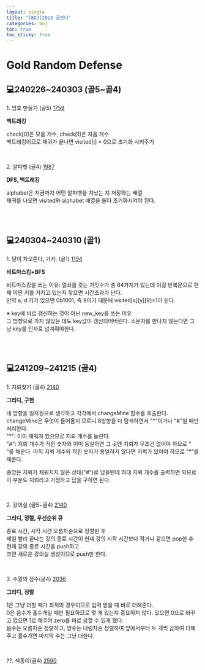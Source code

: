 ```yaml
---
layout: single
title: "[BOJ]2024 골랜디"
categories: boj
toc: true
toc_sticky: true
---
```


# Gold Random Defense

## 💻240226~240303 (골5~골4)

1\. 암호 만들기 (골5)
[1759](https://www.acmicpc.net/problem/1759)

<div class="blue-box">
  <p>
    <b>백트래킹</b>
    <div>check[0]은 모음 개수, check[1]은 자음 개수</div>
    <div>백트래킹이므로 재귀가 끝나면 visited[i] = 0으로 초기화 시켜주기</div>
  </p>
</div>

<script src="https://gist.github.com/chlwlstlf/fc32580efb059392aa43947c5bab7fb3.js"></script>

<br>

2\. 알파벳 (골4)
[1987](https://www.acmicpc.net/problem/1987)

<div class="blue-box">
  <p>
    <b>DFS, 백트래킹</b>
    <div>alphabet은 지금까지 어떤 알파벳을 지났는 지 저장하는 배열</div>
    <div>재귀를 나오면 visited와 alphabet 배열을 둘다 초기화시켜야 된다.</div>
  </p>
</div>

<script src="https://gist.github.com/chlwlstlf/24f0071c292fabe4318f66c2fe9faf9c.js"></script>

<br>
<br>

## 💻240304~240310 (골1)

1\. 달이 차오른다, 가자. (골1)
[1194](https://www.acmicpc.net/problem/1194)

<div class="blue-box">
  <p>
    <b>비트마스킹+BFS</b>
    <p>
      <div>비트마스킹을 쓰는 이유: 열쇠를 갖는 가짓수가 총 64가지가 있는데 이걸 반복문으로 현재 어떤 키를 가지고 있는지 찾으면 시간초과가 난다.</div>
      <div>만약 a, d 키가 있으면 0b1001, 즉 9이기 때문에 visited[x][y][9]=1이 된다.</div>
    </p>
    <p>
      <div>※ key에 바로 갱신하는 것이 아닌 new_key를 쓰는 이유</div>
      <div>그 방향으로 가지 않았는 데도 key값이 갱신되어버린다. 소문자를 만나지 않는다면 그냥 key를 인자로 넘겨줘야한다.</div>
    </p>
  </p>
</div>

<script src="https://gist.github.com/chlwlstlf/8e6bd3dfcb56ee06759ffd5c501f1fc4.js"></script>

<br>
<br>

## 💻241209~241215 (골4)

1\. 지뢰찾기 (골4)
[2140](https://www.acmicpc.net/problem/2140)

<div class="blue-box">
  <p>
    <b>그리디, 구현</b>
    <div>네 방향을 일차원으로 생각하고 각각에서 changeMine 함수를 호출한다.</div>
    <div>changeMine은 무엇이 들어올지 모르니 8방향을 다 탐색하면서 "*"이거나 "#"일 때만 처리한다.</div>
    <div>"*": 이미 채워져 있으므로 지뢰 개수를 늘린다.</div>
    <div>"#": 지뢰 개수가 적힌 숫자와 이미 동일하면 그 곳엔 지뢰가 무조건 없어야 하므로 " "를 채운다. 아직 지뢰 개수와 적힌 숫자가 동일하지 않다면 지뢰가 있어야 하므로 "*"를 채운다.</div>
  </p>
  <p>
    <div>중앙은 지뢰가 채워지지 않은 상태("#")로 남을텐데 최대 지뢰 개수를 출력하면 되므로 이 부분도 지뢰라고 가정하고 답을 구하면 된다.</div>
  </p>
</div>

<script src="https://gist.github.com/chlwlstlf/6f9418bca2329afdac034f5ea5530979.js"></script>

<br>

2\. 강의실 (골5~골4)
[2140](https://www.acmicpc.net/problem/2140)

<div class="blue-box">
  <p>
    <b>그리디, 정렬, 우선순위 큐</b>
    <div>종료 시간, 시작 시간 오름차순으로 정렬한 후</div>
    <div>제일 빨리 끝나는 강의 종료 시간이 현재 강의 시작 시간보다 작거나 같으면 pop한 후 현재 강의 종료 시간을 push하고</div>
    <div>크면 새로운 강의실 생성이므로 push만 한다.</div>
  </p>
</div>

<script src="https://gist.github.com/chlwlstlf/d8052d99af512f5456c8d318c4ee468b.js"></script>

<br>

3\. 수열의 점수(골4)
[2036](https://www.acmicpc.net/problem/2036)

<div class="blue-box">
  <p>
    <b>그리디, 정렬</b>
    <div>1은 그냥 더할 때가 최적의 경우이므로 입력 받을 때 바로 더해준다.</div>
    <div>0은 음수가 홀수개일 때만 필요하므로 몇 개 있는지 중요하지 않다. 있으면 0으로 바꾸고 없으면 1로 해주어 zero를 바로 곱할 수 있게 했다.</div>
    <div>음수는 오름차순 정렬하고, 양수는 내림차순 정렬하여 앞에서부터 두 개씩 곱하여 더해주고 홀수개면 마지막 수는 그냥 더한다.</div>
  </p>
</div>

<script src="https://gist.github.com/chlwlstlf/04e6f45bbc83e738a90b0b07ecdb4803.js"></script>

<br>

??\. 색종이(골4)
[2590](https://www.acmicpc.net/problem/2590)
<br>
